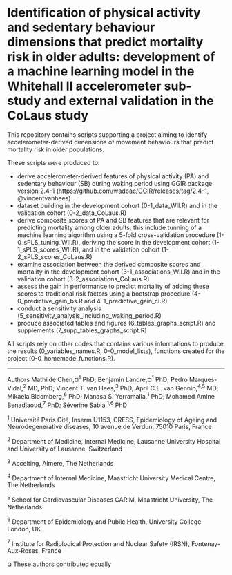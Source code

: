 # Identification of physical activity and sedentary behaviour dimensions that predict mortality risk in older adults: development of a machine learning model in the Whitehall II accelerometer sub-study and external validation in the CoLaus study

This repository contains scripts supporting a project aiming to identify accelerometer-derived dimensions of movement behaviours that predict mortality risk in older populations. 

These scripts were produced to: 
- derive accelerometer-derived features of physical activity (PA) and sedentary behaviour (SB) during waking period using GGIR package version 2.4-1 (https://github.com/wadpac/GGIR/releases/tag/2.4-1, @vincentvanhees) 
- dataset building in the development cohort (0-1_data_WII.R) and in the validation cohort (0-2_data_CoLaus.R)
- derive composite scores of PA and SB features that are relevant for predicting mortality among older adults; this include tunning of a machine learning algorithm using a 5-fold cross-validation procedure (1-0_sPLS_tuning_WII.R), deriving the score in the development cohort (1-1_sPLS_scores_WII.R), and in the validation cohort (1-2_sPLS_scores_CoLaus.R)
- examine association between the derived composite scores and mortality in the development cohort (3-1_associations_WII.R) and in the validation cohort (3-2_associations_CoLaus.R)
- assess the gain in performance to predict mortality of adding these scores to traditional risk factors using a bootstrap procedure (4-0_predictive_gain_bs.R and 4-1_predictive_gain_ci.R)
- conduct a sensitivity analysis (5_sensitivity_analysis_including_waking_period.R)
- produce associated tables and figures (6_tables_graphs_script.R) and supplements (7_supp_tables_graphs_script.R)

All scripts rely on other codes that contains various informations to produce the results (0_variables_names.R, 0-0_model_lists), functions created for the project (0-0_homemade_functions.R).
_________________________________________________
Authors
Mathilde Chen,¤<sup>1</sup> PhD; Benjamin Landré,¤<sup>1</sup> PhD; Pedro Marques-Vidal,<sup>2</sup> MD, PhD; Vincent T. van Hees,<sup>3</sup> PhD; April C.E. van Gennip,<sup>4,5</sup> MD; Mikaela Bloomberg,<sup>6</sup> PhD; Manasa S. Yerramalla,<sup>1</sup> PhD; Mohamed Amine Benadjaoud,<sup>7</sup> PhD; Séverine Sabia,<sup>1,6</sup> PhD

<sup>1</sup> Université Paris Cité, Inserm U1153, CRESS, Epidemiology of Ageing and Neurodegenerative diseases, 10 avenue de Verdun, 75010 Paris, France

<sup>2</sup> Department of Medicine, Internal Medicine, Lausanne University Hospital and University of Lausanne, Switzerland

<sup>3</sup> Accelting, Almere, The Netherlands

<sup>4</sup> Department of Internal Medicine, Maastricht University Medical Centre, The Netherlands

<sup>5</sup> School for Cardiovascular Diseases CARIM, Maastricht University, The Netherlands

<sup>6</sup> Department of Epidemiology and Public Health, University College London, UK

<sup>7</sup> Institute for Radiological Protection and Nuclear Safety (IRSN), Fontenay-Aux-Roses, France

¤ These authors contributed equally
